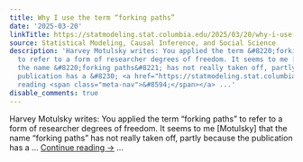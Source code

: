 ```yaml
---
title: Why I use the term “forking paths”
date: '2025-03-20'
linkTitle: https://statmodeling.stat.columbia.edu/2025/03/20/why-i-use-the-term-forking-paths/
source: Statistical Modeling, Causal Inference, and Social Science
description: 'Harvey Motulsky writes: You applied the term &#8220;forking paths&#8221;
  to refer to a form of researcher degrees of freedom. It seems to me [Motulsky] that
  the name &#8220;forking paths&#8221; has not really taken off, partly because the
  publication has a &#8230; <a href="https://statmodeling.stat.columbia.edu/2025/03/20/why-i-use-the-term-forking-paths/">Continue
  reading <span class="meta-nav">&#8594;</span></a> ...'
disable_comments: true
---
```

Harvey Motulsky writes: You applied the term &#8220;forking paths&#8221; to refer to a form of researcher degrees of freedom. It seems to me [Motulsky] that the name &#8220;forking paths&#8221; has not really taken off, partly because the publication has a &#8230; <a href="https://statmodeling.stat.columbia.edu/2025/03/20/why-i-use-the-term-forking-paths/">Continue reading <span class="meta-nav">&#8594;</span></a> ...